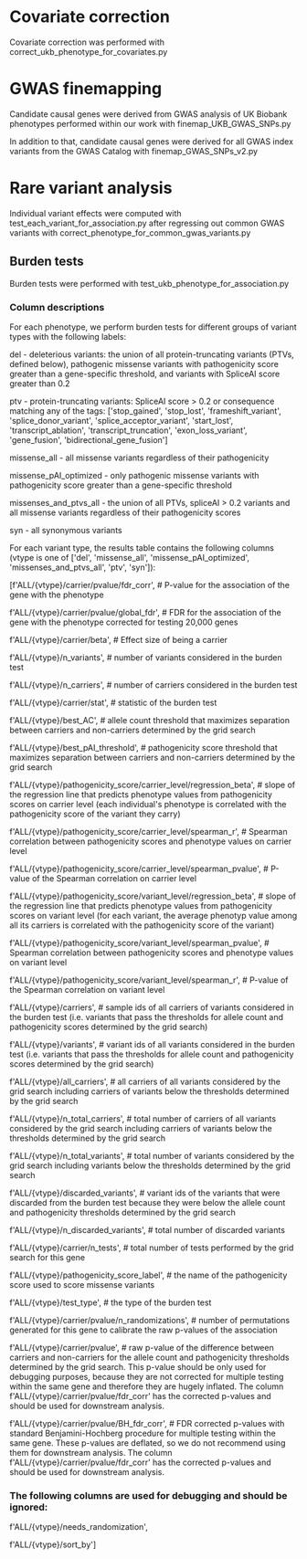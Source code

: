 # Covariate correction 
Covariate correction was performed with correct_ukb_phenotype_for_covariates.py

# GWAS finemapping

Candidate causal genes were derived from GWAS analysis of UK Biobank phenotypes performed within our work with finemap_UKB_GWAS_SNPs.py

In addition to that, candidate causal genes were derived for all GWAS index variants from the GWAS Catalog with finemap_GWAS_SNPs_v2.py

# Rare variant analysis

Individual variant effects were computed with test_each_variant_for_association.py after regressing out common GWAS variants with correct_phenotype_for_common_gwas_variants.py

## Burden tests
Burden tests were performed with test_ukb_phenotype_for_association.py

### Column descriptions
For each phenotype, we perform burden tests for different groups of variant types with the following labels:

del - deleterious variants: the union of all protein-truncating variants (PTVs, defined below), pathogenic missense variants with pathogenicity score greater than a gene-specific threshold, and variants with SpliceAI score greater than 0.2

ptv - protein-truncating variants: SpliceAI score > 0.2 or consequence matching any of the tags: ['stop_gained', 'stop_lost', 'frameshift_variant', 'splice_donor_variant', 'splice_acceptor_variant', 'start_lost', 'transcript_ablation', 'transcript_truncation', 'exon_loss_variant', 'gene_fusion', 'bidirectional_gene_fusion']

missense_all - all missense variants regardless of their pathogenicity

missense_pAI_optimized - only pathogenic missense variants with pathogenicity score greater than a gene-specific threshold

missenses_and_ptvs_all - the union of all PTVs, spliceAI > 0.2 variants and all missense variants regardless of their pathogenicity scores

syn - all synonymous variants


For each variant type, the results table contains the following columns (vtype is one of ['del', 'missense_all', 'missense_pAI_optimized', 'missenses_and_ptvs_all', 'ptv', 'syn']):


[f'ALL/{vtype}/carrier/pvalue/fdr_corr', # P-value for the association of the gene with the phenotype

 f'ALL/{vtype}/carrier/pvalue/global_fdr', # FDR for the association of the gene with the phenotype corrected for testing 20,000 genes

 f'ALL/{vtype}/carrier/beta', # Effect size of being a carrier

 f'ALL/{vtype}/n_variants', # number of variants considered in the burden test

 f'ALL/{vtype}/n_carriers', # number of carriers considered in the burden test

 f'ALL/{vtype}/carrier/stat', # statistic of the burden test

 f'ALL/{vtype}/best_AC', # allele count threshold that maximizes separation between carriers and non-carriers determined by the grid search

 f'ALL/{vtype}/best_pAI_threshold', # pathogenicity score threshold that maximizes separation between carriers and non-carriers determined by the grid search

 f'ALL/{vtype}/pathogenicity_score/carrier_level/regression_beta', # slope of the regression line that predicts phenotype values from pathogenicity scores on carrier level (each individual's phenotype is correlated with the pathogenicity score of the variant they carry)

 f'ALL/{vtype}/pathogenicity_score/carrier_level/spearman_r', # Spearman correlation between pathogenicity scores and phenotype values on carrier level

 f'ALL/{vtype}/pathogenicity_score/carrier_level/spearman_pvalue', # P-value of the Spearman correlation on carrier level

 f'ALL/{vtype}/pathogenicity_score/variant_level/regression_beta', # slope of the regression line that predicts phenotype values from pathogenicity scores on variant level (for each variant, the average phenotyp value among all its carriers is correlated  with the pathogenicity score of the variant)

 f'ALL/{vtype}/pathogenicity_score/variant_level/spearman_pvalue', # Spearman correlation between pathogenicity scores and phenotype values on variant level

 f'ALL/{vtype}/pathogenicity_score/variant_level/spearman_r', # P-value of the Spearman correlation on variant level

 f'ALL/{vtype}/carriers', # sample ids of all carriers of variants considered in the burden test (i.e. variants that pass the thresholds for allele count and pathogenicity scores determined by the grid search)

 f'ALL/{vtype}/variants', # variant ids of all variants considered in the burden test (i.e. variants that pass the thresholds for allele count and pathogenicity scores determined by the grid search)

 f'ALL/{vtype}/all_carriers', # all carriers of all variants considered by the grid search including carriers of variants below the thresholds determined by the grid search

 f'ALL/{vtype}/n_total_carriers', # total number of carriers of all variants considered by the grid search including carriers of variants below the thresholds determined by the grid search

 f'ALL/{vtype}/n_total_variants', # total number of variants considered by the grid search including variants below the thresholds determined by the grid search

 f'ALL/{vtype}/discarded_variants', # variant ids of the variants that were discarded from the burden test because they were below the allele count and pathogenicity thresholds determined by the grid search

 f'ALL/{vtype}/n_discarded_variants', # total number of discarded variants

 f'ALL/{vtype}/carrier/n_tests', # total number of tests performed by the grid search for this gene

 f'ALL/{vtype}/pathogenicity_score_label', # the name of the pathogenicity score used to score missense variants

 f'ALL/{vtype}/test_type', # the type of the burden test

 f'ALL/{vtype}/carrier/pvalue/n_randomizations', # number of permutations generated for this gene to calibrate the raw p-values of the association

 f'ALL/{vtype}/carrier/pvalue', # raw p-value of the difference between carriers and non-carriers for the allele count and pathogenicity thresholds determined by the grid search. This p-value should be only used for debugging purposes, because they are not corrected for multiple testing within the same gene and therefore they are hugely inflated. The column f'ALL/{vtype}/carrier/pvalue/fdr_corr' has the corrected p-values and should be used for downstream analysis.

 f'ALL/{vtype}/carrier/pvalue/BH_fdr_corr', # FDR corrected p-values with standard Benjamini-Hochberg procedure for multiple testing within the same gene. These p-values are deflated, so we do not recommend using them for downstream analysis. The column f'ALL/{vtype}/carrier/pvalue/fdr_corr' has the corrected p-values and should be used for downstream analysis.

 ### The following columns are used for debugging and should be ignored:
 f'ALL/{vtype}/needs_randomization', 

 f'ALL/{vtype}/sort_by']